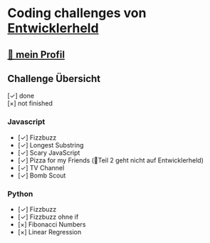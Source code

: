 # Coding challenges von [Entwicklerheld](https://platform.entwicklerheld.de/challenge?challengeFilterStateKey=all)

## [🔗 mein Profil](https://platform.entwicklerheld.de/publicprofile/437b17c4cdada3038b0d10fca874ee9d)

## Challenge Übersicht

[✓] done </br>
[×] not finished

### Javascript

- [✓] Fizzbuzz
- [✓] Longest Substring
- [✓] Scary JavaScript
- [✓] Pizza for my Friends (🔺Teil 2 geht nicht auf Entwicklerheld)
- [✓] TV Channel
- [✓] Bomb Scout

### Python

- [✓] Fizzbuzz
- [✓] Fizzbuzz ohne if
- [×] Fibonacci Numbers
- [×] Linear Regression
